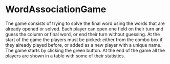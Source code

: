 # WordAssociationGame

The game consists of trying to solve the final word using the words that are already opened or solved. Each player can open one field on their turn and guess the column or final word, or end their turn without guessing. At the start of the game the players must be picked: either from the combo box if they already played before, or added as a new player with a unique name. The game starts by clicking the green button. At the end of the game all the players are shown in a table with some of their statistics. 
